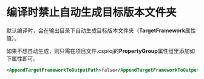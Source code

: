 # 编译时禁止自动生成目标版本文件夹

默认编译时，会在输出目录下自动生成目标版本文件夹（**TargetFramework**属性值）。

如果不想自动生成，则只需在项目文件.csproj的**PropertyGroup**属性组里添加如下属性即可。

```xml
<AppendTargetFrameworkToOutputPath>false</AppendTargetFrameworkToOutputPath>
```

